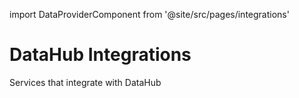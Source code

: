 import DataProviderComponent from '@site/src/pages/integrations'

# DataHub Integrations

Services that integrate with DataHub

<DataProviderComponent /> 